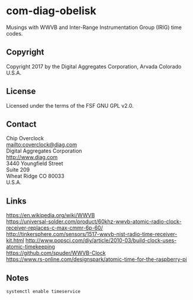 # com-diag-obelisk
Musings with WWVB and Inter-Range Instrumentation Group (IRIG) time codes.
## Copyright
Copyright 2017 by the Digital Aggregates Corporation, Arvada Colorado U.S.A.
## License
Licensed under the terms of the FSF GNU GPL v2.0.
## Contact
Chip Overclock  
<mailto:coverclock@diag.com>  
Digital Aggregates Corporation  
<http://www.diag.com>  
3440 Youngfield Street  
Suite 209  
Wheat Ridge CO 80033  
U.S.A.  
## Links
<https://en.wikipedia.org/wiki/WWVB>    
<https://universal-solder.com/product/60khz-wwvb-atomic-radio-clock-receiver-replaces-c-max-cmmr-6p-60/>    
<http://tinkersphere.com/sensors/1517-wwvb-nist-radio-time-receiver-kit.html>
<http://www.popsci.com/diy/article/2010-03/build-clock-uses-atomic-timekeeping>    
<https://github.com/spuder/WWVB-Clock>    
<https://www.rs-online.com/designspark/atomic-time-for-the-raspberry-pi>    
## Notes

    systemctl enable timeservice

